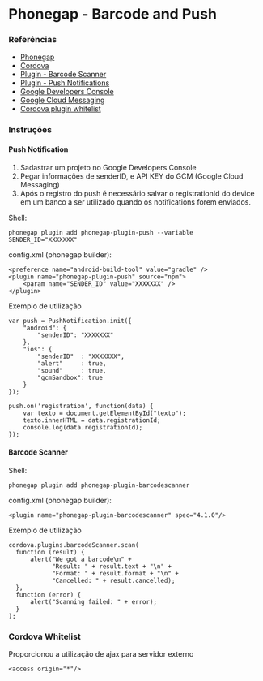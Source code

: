 
# Phonegap - Barcode and Push

### Referências
* [Phonegap](http://phonegap.com/getstarted/)
* [Cordova](https://cordova.apache.org/docs/en/latest/guide/overview/)
* [Plugin - Barcode Scanner](https://github.com/phonegap/phonegap-plugin-barcodescanner)
* [Plugin - Push Notifications](https://github.com/phonegap/phonegap-plugin-push)
* [Google Developers Console](https://console.developers.google.com/project?pli=1)
* [Google Cloud Messaging](https://developers.google.com/cloud-messaging/gcm)
* [Cordova plugin whitelist](https://github.com/apache/cordova-plugin-whitelist)

### Instruções

#### Push Notification
1. Sadastrar um projeto no Google Developers Console
2. Pegar informações de senderID, e API KEY do GCM (Google Cloud Messaging)
3. Após o registro do push é necessário salvar o registrationId do device em um banco a ser utilizado quando os notifications forem enviados.

Shell:
```
phonegap plugin add phonegap-plugin-push --variable SENDER_ID="XXXXXXX"
```

config.xml (phonegap builder):
```
<preference name="android-build-tool" value="gradle" />
<plugin name="phonegap-plugin-push" source="npm">
    <param name="SENDER_ID" value="XXXXXXX" />
</plugin>
```

Exemplo de utilização
```
var push = PushNotification.init({
    "android": {
        "senderID": "XXXXXXX"
    },
    "ios": {
        "senderID"  : "XXXXXXX",
        "alert"     : true,
        "sound"     : true,
        "gcmSandbox": true
    }
});

push.on('registration', function(data) {
    var texto = document.getElementById("texto");
    texto.innerHTML = data.registrationId;
    console.log(data.registrationId);
});
```

#### Barcode Scanner

Shell:
```
phonegap plugin add phonegap-plugin-barcodescanner
```

config.xml (phonegap builder):
```
<plugin name="phonegap-plugin-barcodescanner" spec="4.1.0"/>
```

Exemplo de utilização
```
cordova.plugins.barcodeScanner.scan(
  function (result) {
      alert("We got a barcode\n" +
            "Result: " + result.text + "\n" +
            "Format: " + result.format + "\n" +
            "Cancelled: " + result.cancelled);
  },
  function (error) {
      alert("Scanning failed: " + error);
  }
);
```

### Cordova Whitelist

Proporcionou a utilização de ajax para servidor externo
```
<access origin="*"/>
```